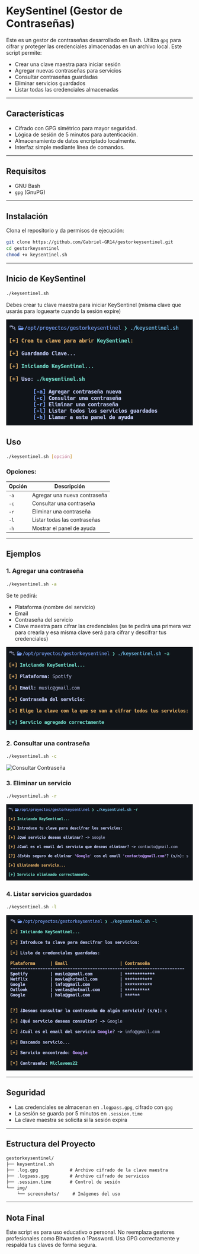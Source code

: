 # KeySentinel (Gestor de Contraseñas)

Este es un gestor de contraseñas desarrollado en Bash. Utiliza `gpg` para cifrar y proteger las credenciales almacenadas en un archivo local. Este script permite:

- Crear una clave maestra para iniciar sesión
- Agregar nuevas contraseñas para servicios
- Consultar contraseñas guardadas
- Eliminar servicios guardados
- Listar todas las credenciales almacenadas

---

## Características

- Cifrado con GPG simétrico para mayor seguridad.
- Lógica de sesión de 5 minutos para autenticación.
- Almacenamiento de datos encriptado localmente.
- Interfaz simple mediante línea de comandos.

---

## Requisitos

- GNU Bash
- `gpg` (GnuPG)

---

## Instalación

Clona el repositorio y da permisos de ejecución:

```bash
git clone https://github.com/Gabriel-GR14/gestorkeysentinel.git
cd gestorkeysentinel
chmod +x keysentinel.sh
```

---

## Inicio de KeySentinel

```bash
./keysentinel.sh
```

Debes crear tu clave maestra para iniciar KeySentinel (misma clave que usarás para loguearte cuando la sesión expire)


![Inicio de KeySentinel](img/iniciokeysentinel.png)


## Uso

```bash
./keysentinel.sh [opción]
```

### Opciones:

| Opción | Descripción                  |
| ------ | ---------------------------- |
| `-a`   | Agregar una nueva contraseña |
| `-c`   | Consultar una contraseña     |
| `-r`   | Eliminar una contraseña      |
| `-l`   | Listar todas las contraseñas |
| `-h`   | Mostrar el panel de ayuda    |

---

## Ejemplos

### 1. Agregar una contraseña

```bash
./keysentinel.sh -a
```

Se te pedirá:

- Plataforma (nombre del servicio)
- Email
- Contraseña del servicio
- Clave maestra para cifrar las credenciales (se te pedirá una primera vez para crearla y esa misma clave será para cifrar y descifrar tus credenciales)


![Agregar Servicio](img/agregarservicios.png)


### 2. Consultar una contraseña

```bash
./keysentinel.sh -c
```

![Consultar Contraseña](img/consultarcontraseña.png)


### 3. Eliminar un servicio

```bash
./keysentinel.sh -r
```

![Eliminar un Servicio](img/eliminarservicio.png)


### 4. Listar servicios guardados

```bash
./keysentinel.sh -l
```

![Listar Servicios](img/listarservicios.png)


---

## Seguridad

- Las credenciales se almacenan en `.logpass.gpg`, cifrado con `gpg`
- La sesión se guarda por 5 minutos en `.session.time`
- La clave maestra se solicita si la sesión expira

---

## Estructura del Proyecto

```
gestorkeysentinel/
├── keysentinel.sh
├── .log.gpg            # Archivo cifrado de la clave maestra
├── .logpass.gpg        # Archivo cifrado de servicios
├── .session.time       # Control de sesión
└── img/
    └── screenshots/     # Imágenes del uso
```

---

## Nota Final

Este script es para uso educativo o personal. No reemplaza gestores profesionales como Bitwarden o 1Password. Usa GPG correctamente y respalda tus claves de forma segura.

